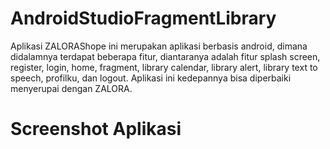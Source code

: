# AndroidStudioFragmentLibrary

Aplikasi ZALORAShope ini merupakan aplikasi berbasis android, dimana didalamnya terdapat beberapa fitur, diantaranya adalah fitur splash screen, register, login, home, fragment, library calendar, library alert, library text to speech, profilku, dan logout. Aplikasi ini kedepannya bisa diperbaiki menyerupai dengan ZALORA.

# Screenshot Aplikasi
